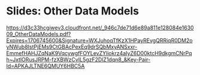# Slides: Other Data Models

https://d3c33hcgiwev3.cloudfront.net/_946c7de71d6e89a811e128084e163009_OtherDataModels.pdf?Expires=1706745600&Signature=WXJuhoqTfKzX1HPayREvgQRRiqR0DM2oyNWub8IstPjEMs9CtGBAcPexEq9drSQbMxyANSxxr-EmmefHAHJZqNaK9VqcywgfFOYLevZYliokrz4aIyZ6D00ktcH9dkgmCNrPqh~JxtlORusJRPM-fzXBWzCvIL5gzF2DlZ1dqn8_&Key-Pair-Id=APKAJLTNE6QMUY6HBC5A